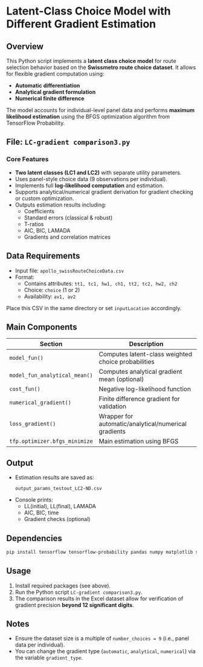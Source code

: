 
# Latent-Class Choice Model with Different Gradient Estimation

## Overview

This Python script implements a **latent class choice model** for route selection behavior based on the **Swissmetro route choice dataset**. It allows for flexible gradient computation using:

- **Automatic differentiation**
- **Analytical gradient formulation**
- **Numerical finite difference**

The model accounts for individual-level panel data and performs **maximum likelihood estimation** using the BFGS optimization algorithm from TensorFlow Probability.

## File: `LC-gradient comparison3.py`

### Core Features

- **Two latent classes (LC1 and LC2)** with separate utility parameters.
- Uses panel-style choice data (9 observations per individual).
- Implements full **log-likelihood computation** and estimation.
- Supports analytical/numerical gradient derivation for gradient checking or custom optimization.
- Outputs estimation results including:
  - Coefficients
  - Standard errors (classical & robust)
  - T-ratios
  - AIC, BIC, LAMADA
  - Gradients and correlation matrices

## Data Requirements

- Input file: `apollo_swissRouteChoiceData.csv`
- Format:
  - Contains attributes: `tt1, tc1, hw1, ch1, tt2, tc2, hw2, ch2`
  - Choice: `choice` (1 or 2)
  - Availability: `av1, av2`

Place this CSV in the same directory or set `inputLocation` accordingly.

## Main Components

| Section | Description |
|--------|-------------|
| `model_fun()` | Computes latent-class weighted choice probabilities |
| `model_fun_analytical_mean()` | Computes analytical gradient mean (optional) |
| `cost_fun()` | Negative log-likelihood function |
| `numerical_gradient()` | Finite difference gradient for validation |
| `loss_gradient()` | Wrapper for automatic/analytical/numerical gradients |
| `tfp.optimizer.bfgs_minimize` | Main estimation using BFGS |

## Output

- Estimation results are saved as:
  ```
  output_params_testout_LC2-ND.csv
  ```
- Console prints:
  - LL(initial), LL(final), LAMADA
  - AIC, BIC, time
  - Gradient checks (optional)

## Dependencies

```bash
pip install tensorflow tensorflow-probability pandas numpy matplotlib scipy scikit-learn
```
## Usage

1. Install required packages (see above).
2. Run the Python script `LC-gradient comparison3.py`.
3. The comparison results in the Excel dataset allow for verification of gradient precision **beyond 12 significant digits**.

## Notes

- Ensure the dataset size is a multiple of `number_choices = 9` (i.e., panel data per individual).
- You can change the gradient type (`automatic`, `analytical`, `numerical`) via the variable `gradient_type`.
